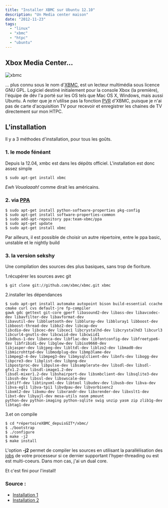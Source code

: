 ```yaml
---
title: "Installer XBMC sur Ubuntu 12.10"
description: "Un Media center maison"
date: "2012-11-23"
tags:
  - "linux"
  - "xbmc"
  - "htpc"
  - "ubuntu"
---
```


## Xbox Media Center...

<img class="img-center center-block" src="/img/xbmc.gif" title="xbmc" />

... plus connu sous le nom d'[XBMC](http://xbmc.org/), est un lecteur multimédia sous licence GNU GPL.
Logiciel destiné initialement pour la console Xbox (la première), l'équipe de dév l'a porté sur les OS tels
que Mac OS X, Windows, mais aussi Ubuntu. A noter que je n'utilise pas la fonction [PVR](http://fr.wikipedia.org/wiki/Personal_Video_Recorder)
d'XBMC, puisque je n'ai pas de carte d'acquisition TV pour recevoir et enregistrer les chaines de TV directement
sur mon HTPC.

## L'installation

Il y a 3 méthodes d'installation, pour tous les goûts.

### 1. le mode fénéant

Depuis la 12.04, xmbc est dans les dépôts officiel. L'installation est donc assez simple

```shell
$ sudo apt-get install xbmc
```
*Ewh Voualaaah!* comme dirait les américains.

### 2. via [PPA](https://help.launchpad.net/Packaging/PPA)

```shell
$ sudo apt-get install python-software-properties pkg-config
$ sudo apt-get install software-properties-common
$ sudo add-apt-repository ppa:team-xbmc/ppa
$ sudo apt-get update
$ sudo apt-get install xbmc
```

Par ailleurs, il est possible de choisir un autre répertoire, entre le ppa basic, unstable et le nightly build


### 3. la version sekshy

Une compilation des sources des plus basiques, sans trop de fioriture.

1.récupérer les sources avec git

```shell
$ git clone git://github.com/xbmc/xbmc.git xbmc
```

2.installer les dépendances

```shell
$ sudo apt-get install automake autopoint bison build-essential ccache cmake curl cvs default-jre fp-compiler
gawk gdc gettext git-core gperf libasound2-dev libass-dev libavcodec-dev libavfilter-dev libavformat-dev
libavutil-dev libbluetooth-dev libbluray-dev libbluray1 libboost-dev libboost-thread-dev libbz2-dev libcap-dev
libcdio-dev libcec-dev libcec1 libcrystalhd-dev libcrystalhd3 libcurl3 libcurl4-gnutls-dev libcwiid-dev libcwiid1
libdbus-1-dev libenca-dev libflac-dev libfontconfig-dev libfreetype6-dev libfribidi-dev libglew-dev libiso9660-dev
libjasper-dev libjpeg-dev libltdl-dev liblzo2-dev libmad0-dev libmicrohttpd-dev libmodplug-dev libmp3lame-dev
libmpeg2-4-dev libmpeg3-dev libmysqlclient-dev libnfs-dev libogg-dev libpcre3-dev libplist-dev libpng-dev
libpostproc-dev libpulse-dev libsamplerate-dev libsdl-dev libsdl-gfx1.2-dev libsdl-image1.2-dev
libsdl-mixer1.2-dev libshairport-dev libsmbclient-dev libsqlite3-dev libssh-dev libssl-dev libswscale-dev
libtiff-dev libtinyxml-dev libtool libudev-dev libusb-dev libva-dev libva-egl1 libva-tpi1 libvdpau-dev libvorbisenc2
libxml2-dev libxmu-dev libxrandr-dev libxrender-dev libxslt1-dev libxt-dev libyajl-dev mesa-utils nasm pmount
python-dev python-imaging python-sqlite swig unzip yasm zip zlib1g-dev libtag1-dev
```

3.et on compile

```shell
$ cd *répertoireXBMC_depuisGIT*/xbmc/
$ ./bootstrap
$ ./configure
$ make -j2
$ make install
```

L'option **-j2** permet de compiler les sources en utilisant la parallélisation des [jobs](http://www.blaess.fr/christophe/2012/01/14/parallelisation-de-compilations/) de votre processeur
si ce dernier supportant l'hyper-threading ou est est multi-coeurs. Dans mon cas, j'ai un dual core.

Et c'est fini pour l'install!


### Source :
+ [Installation 1](http://wiki.xbmc.org/index.php?title=Installing_XBMC_for_Linux)
+ [Installation 2](http://wiki.xbmc.org/index.php?title=HOW-TO:Compile_XBMC_for_Ubuntu)
